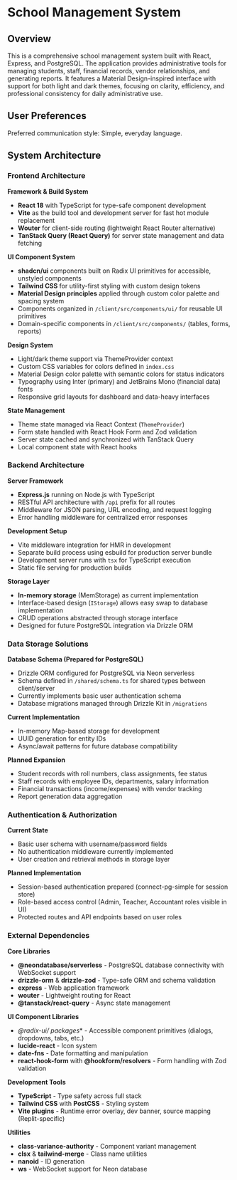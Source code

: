 # School Management System

## Overview

This is a comprehensive school management system built with React, Express, and PostgreSQL. The application provides administrative tools for managing students, staff, financial records, vendor relationships, and generating reports. It features a Material Design-inspired interface with support for both light and dark themes, focusing on clarity, efficiency, and professional consistency for daily administrative use.

## User Preferences

Preferred communication style: Simple, everyday language.

## System Architecture

### Frontend Architecture

**Framework & Build System**
- **React 18** with TypeScript for type-safe component development
- **Vite** as the build tool and development server for fast hot module replacement
- **Wouter** for client-side routing (lightweight React Router alternative)
- **TanStack Query (React Query)** for server state management and data fetching

**UI Component System**
- **shadcn/ui** components built on Radix UI primitives for accessible, unstyled components
- **Tailwind CSS** for utility-first styling with custom design tokens
- **Material Design principles** applied through custom color palette and spacing system
- Components organized in `/client/src/components/ui/` for reusable UI primitives
- Domain-specific components in `/client/src/components/` (tables, forms, reports)

**Design System**
- Light/dark theme support via ThemeProvider context
- Custom CSS variables for colors defined in `index.css`
- Material Design color palette with semantic colors for status indicators
- Typography using Inter (primary) and JetBrains Mono (financial data) fonts
- Responsive grid layouts for dashboard and data-heavy interfaces

**State Management**
- Theme state managed via React Context (`ThemeProvider`)
- Form state handled with React Hook Form and Zod validation
- Server state cached and synchronized with TanStack Query
- Local component state with React hooks

### Backend Architecture

**Server Framework**
- **Express.js** running on Node.js with TypeScript
- RESTful API architecture with `/api` prefix for all routes
- Middleware for JSON parsing, URL encoding, and request logging
- Error handling middleware for centralized error responses

**Development Setup**
- Vite middleware integration for HMR in development
- Separate build process using esbuild for production server bundle
- Development server runs with `tsx` for TypeScript execution
- Static file serving for production builds

**Storage Layer**
- **In-memory storage** (MemStorage) as current implementation
- Interface-based design (`IStorage`) allows easy swap to database implementation
- CRUD operations abstracted through storage interface
- Designed for future PostgreSQL integration via Drizzle ORM

### Data Storage Solutions

**Database Schema (Prepared for PostgreSQL)**
- Drizzle ORM configured for PostgreSQL via Neon serverless
- Schema defined in `/shared/schema.ts` for shared types between client/server
- Currently implements basic user authentication schema
- Database migrations managed through Drizzle Kit in `/migrations`

**Current Implementation**
- In-memory Map-based storage for development
- UUID generation for entity IDs
- Async/await patterns for future database compatibility

**Planned Expansion**
- Student records with roll numbers, class assignments, fee status
- Staff records with employee IDs, departments, salary information
- Financial transactions (income/expenses) with vendor tracking
- Report generation data aggregation

### Authentication & Authorization

**Current State**
- Basic user schema with username/password fields
- No authentication middleware currently implemented
- User creation and retrieval methods in storage layer

**Planned Implementation**
- Session-based authentication prepared (connect-pg-simple for session store)
- Role-based access control (Admin, Teacher, Accountant roles visible in UI)
- Protected routes and API endpoints based on user roles

### External Dependencies

**Core Libraries**
- **@neondatabase/serverless** - PostgreSQL database connectivity with WebSocket support
- **drizzle-orm** & **drizzle-zod** - Type-safe ORM and schema validation
- **express** - Web application framework
- **wouter** - Lightweight routing for React
- **@tanstack/react-query** - Async state management

**UI Component Libraries**
- **@radix-ui/* packages** - Accessible component primitives (dialogs, dropdowns, tabs, etc.)
- **lucide-react** - Icon system
- **date-fns** - Date formatting and manipulation
- **react-hook-form** with **@hookform/resolvers** - Form handling with Zod validation

**Development Tools**
- **TypeScript** - Type safety across full stack
- **Tailwind CSS** with **PostCSS** - Styling system
- **Vite plugins** - Runtime error overlay, dev banner, source mapping (Replit-specific)

**Utilities**
- **class-variance-authority** - Component variant management
- **clsx** & **tailwind-merge** - Class name utilities
- **nanoid** - ID generation
- **ws** - WebSocket support for Neon database